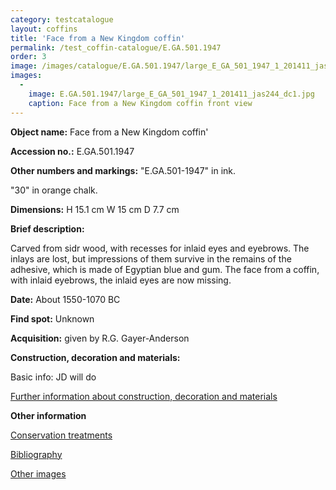 ```yaml
---
category: testcatalogue
layout: coffins
title: 'Face from a New Kingdom coffin'
permalink: /test_coffin-catalogue/E.GA.501.1947
order: 3
image: /images/catalogue/E.GA.501.1947/large_E_GA_501_1947_1_201411_jas244_dc1.jpg
images: 
  -
    image: E.GA.501.1947/large_E_GA_501_1947_1_201411_jas244_dc1.jpg
    caption: Face from a New Kingdom coffin front view 
---
```


**Object name:** 
Face from a New Kingdom coffin'

**Accession no.:** 
E.GA.501.1947

**Other numbers and markings:**
"E.GA.501-1947" in ink.

"30" in orange chalk.

**Dimensions:** 
H 15.1 cm
W 15 cm
D 7.7 cm


**Brief description:** 


Carved from sidr wood, with recesses for inlaid eyes and eyebrows. The inlays are lost, but impressions of them survive in the remains of the adhesive, which is made of Egyptian blue and gum. 
The face from a coffin, with inlaid eyebrows, the inlaid eyes are now missing.



**Date:**
About 1550-1070 BC


**Find spot:**
Unknown


**Acquisition:**
given by R.G. Gayer-Anderson



**Construction, decoration and materials:**

Basic info: JD will do

[Further information about construction, decoration and materials](/test_coffin-catalogue/E.GA.501.1947_materials)


**Other information**

[Conservation treatments](/test_coffin-catalogue/E.GA.501.1947_conservation)

[Bibliography](/test_coffin-catalogue/E.GA.501.1947_bibliography)

[Other images](/test_coffin-catalogue/E.GA.501.1947_imagesheet)


